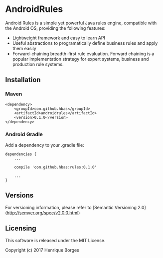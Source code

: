 # AndroidRules

Android Rules is a simple yet powerful Java rules engine, compatible with the Android OS, providing the following features:

- Lightweight framework and easy to learn API
- Useful abstractions to programatically define business rules and apply them easily
- Forward-chaining breadth-first rule evaluation. Forward chaining is a popular implementation strategy for expert systems, business and production rule systems.

## Installation

### Maven 
```
<dependency>
    <groupId>com.github.hbas</groupId>
    <artifactId>androidrules</artifactId>
    <version>0.1.0</version>
</dependency>
```

### Android Gradle

Add a dependency to your .gradle file:

```
dependencies {
    ...
    
    compile 'com.github.hbas:rules:0.1.0'
    
    ...
}
```

## Versions

For versioning information, please refer to [Semantic Versioning 2.0] (http://semver.org/spec/v2.0.0.html)

## Licensing

This software is released under the MIT License.

Copyright (c) 2017 Henrique Borges

